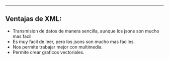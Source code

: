 
---
## Ventajas de XML:
- Transmision de datos de manera sencilla, aunque los jsons son mucho mas facil.
- Es muy facil de leer, pero los jsons son mucho mas faciles.
- Nos permite trabajar mejor con multimedia. 
- Permite crear graficos vectoriales. 















